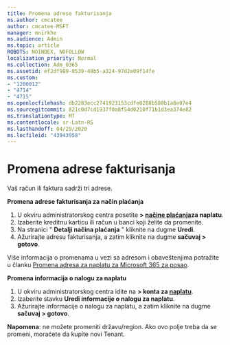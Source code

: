 ```yaml
---
title: Promena adrese fakturisanja
ms.author: cmcatee
author: cmcatee-MSFT
manager: mnirkhe
ms.audience: Admin
ms.topic: article
ROBOTS: NOINDEX, NOFOLLOW
localization_priority: Normal
ms.collection: Adm_O365
ms.assetid: ef2df989-8539-48b5-a324-97d2e09f14fe
ms.custom:
- "1200012"
- "4714"
- "4715"
ms.openlocfilehash: db2283ecc2741923153cdfe0288b580b1a8e07e4
ms.sourcegitcommit: 821c0d7cd1937f0a8f54d0210f71b1d3ea374e82
ms.translationtype: MT
ms.contentlocale: sr-Latn-RS
ms.lasthandoff: 04/29/2020
ms.locfileid: "43943958"
---
```

# <a name="change-your-billing-address"></a>Promena adrese fakturisanja

Vaš račun ili faktura sadrži tri adrese.

**Promena adrese fakturisanja za način plaćanja**

1. U okviru administratorskog centra posetite **> [načine plaćanja](https://go.microsoft.com/fwlink/p/?linkid=2018806)za naplatu**.
2. Izaberite kreditnu karticu ili račun u banci koji želite da promenite.
3. Na stranici " **Detalji načina plaćanja** " kliknite na dugme **Uredi**.
4. Ažurirajte adresu fakturisanja, a zatim kliknite na dugme **sačuvaj > gotovo**.

Više informacija o promenama u vezi sa adresom i obaveštenjima potražite u članku [Promena adresa za naplatu za Microsoft 365 za posao](https://docs.microsoft.com/microsoft-365/commerce/billing-and-payments/change-your-billing-addresses?view=o365-worldwide).

**Promena informacija o nalogu za naplatu**

1. U okviru administratorskog centra idite na **> konta za [naplatu](https://admin.microsoft.com/Adminportal/Home?source=applauncher#/BillingAccounts/billing-accounts)**.
2. Izaberite stavku **Uredi informacije o nalogu za naplatu**.
3. Ažurirajte informacije o nalogu za naplatu, a zatim kliknite na dugme **sačuvaj > gotovo**.

**Napomena**: ne možete promeniti državu/region. Ako ovo polje treba da se promeni, moraćete da kupite novi Tenant.
